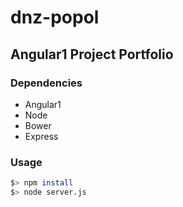 # dnz-popol

## Angular1 Project Portfolio

### Dependencies
- Angular1
- Node
- Bower 
- Express

### Usage
```sh
$> npm install
$> node server.js
```
